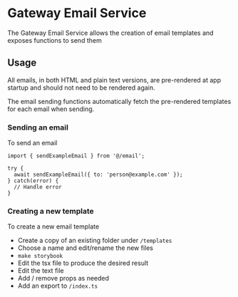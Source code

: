 # Gateway Email Service

The Gateway Email Service allows the creation of email templates and exposes functions to send them

## Usage

All emails, in both HTML and plain text versions, are pre-rendered at app
startup and should not need to be rendered again.

The email sending functions automatically fetch the pre-rendered templates for
each email when sending.

### Sending an email

To send an email

```
import { sendExampleEmail } from '@/email';

try {
  await sendExampleEmail({ to: 'person@example.com' });
} catch(error) {
  // Handle error
}
```

### Creating a new template

To create a new email template

- Create a copy of an existing folder under `/templates`
- Choose a name and edit/rename the new files
- `make storybook`
- Edit the tsx file to produce the desired result
- Edit the text file
- Add / remove props as needed
- Add an export to `/index.ts`

